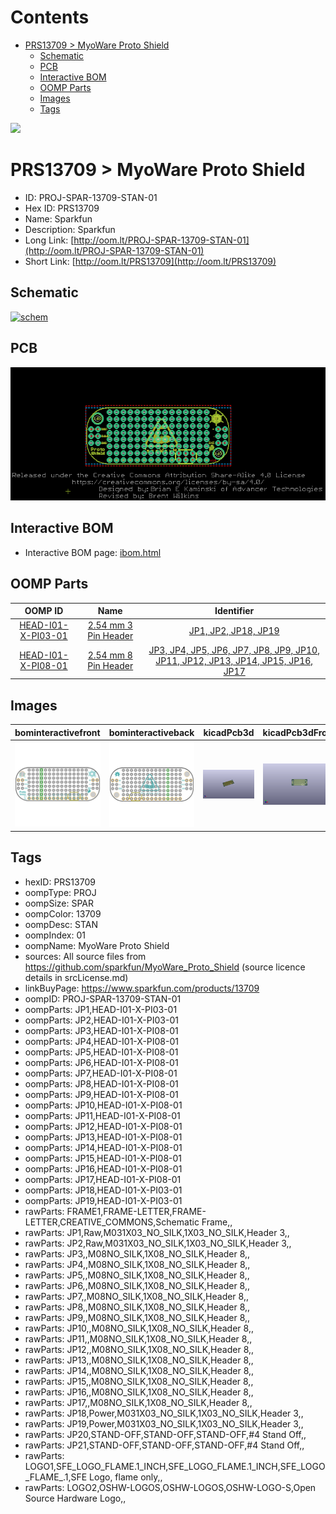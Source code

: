 



Contents
========

* [PRS13709 > MyoWare Proto Shield](#prs13709--myoware-proto-shield)
	* [Schematic](#schematic)
	* [PCB](#pcb)
	* [Interactive BOM](#interactive-bom)
	* [OOMP Parts](#oomp-parts)
	* [Images](#images)
	* [Tags](#tags)
  
![][im]
# PRS13709 > MyoWare Proto Shield

- ID: PROJ-SPAR-13709-STAN-01
- Hex ID: PRS13709
- Name: Sparkfun
- Description: Sparkfun
- Long Link: [http://oom.lt/PROJ-SPAR-13709-STAN-01](http://oom.lt/PROJ-SPAR-13709-STAN-01)
- Short Link: [http://oom.lt/PRS13709](http://oom.lt/PRS13709)

## Schematic
  
[![schem](eagleSchemImage.png)](eagleSchemImage.png)
## PCB
  
[![pcb](eagleImage.png)](eagleImage.png)
## Interactive BOM

- Interactive BOM page: [ibom.html](https://htmlpreview.github.io/?https://github.com/oomlout/oomlout_OOMP_projects/blob/main/PROJ-SPAR-13709-STAN-01/kicad/bom/ibom.html)

## OOMP Parts
  

|OOMP ID|Name|Identifier|
| :---: | :---: | :---: |
|[HEAD-I01-X-PI03-01](https://github.com/oomlout/oomlout_OOMP_parts/tree/main/HEAD-I01-X-PI03-01/)|[2.54 mm 3 Pin Header](https://github.com/oomlout/oomlout_OOMP_parts/tree/main/HEAD-I01-X-PI03-01/)|[JP1, JP2, JP18, JP19](https://github.com/oomlout/oomlout_OOMP_parts/tree/main/HEAD-I01-X-PI03-01/)|
|[HEAD-I01-X-PI08-01](https://github.com/oomlout/oomlout_OOMP_parts/tree/main/HEAD-I01-X-PI08-01/)|[2.54 mm 8 Pin Header](https://github.com/oomlout/oomlout_OOMP_parts/tree/main/HEAD-I01-X-PI08-01/)|[JP3, JP4, JP5, JP6, JP7, JP8, JP9, JP10, JP11, JP12, JP13, JP14, JP15, JP16, JP17](https://github.com/oomlout/oomlout_OOMP_parts/tree/main/HEAD-I01-X-PI08-01/)|

## Images
  
  

|bominteractivefront|bominteractiveback|kicadPcb3d|kicadPcb3dFront|kicadPcb3dBack|eagleImage|eagleSchemImage|pcbdraw|pcbdrawback|
| :---: | :---: | :---: | :---: | :---: | :---: | :---: | :---: | :---: |
|[![bominteractivefront](bomFront_140.png)](bomFront.png)|[![bominteractiveback](bomBack_140.png)](bomBack.png)|[![kicadPcb3d](kicadPcb3d_140.png)](kicadPcb3d.png)|[![kicadPcb3dFront](kicadPcb3dFront_140.png)](kicadPcb3dFront.png)|[![kicadPcb3dBack](kicadPcb3dBack_140.png)](kicadPcb3dBack.png)|[![eagleImage](eagleImage_140.png)](eagleImage.png)|[![eagleSchemImage](eagleSchemImage_140.png)](eagleSchemImage.png)|[![pcbdraw](pcbdraw_140.png)](pcbdraw.png)|[![pcbdrawback](pcbdrawBack_140.png)](pcbdrawBack.png)|

## Tags

- hexID: PRS13709
- oompType: PROJ
- oompSize: SPAR
- oompColor: 13709
- oompDesc: STAN
- oompIndex: 01
- oompName: MyoWare Proto Shield
- sources: All source files from https://github.com/sparkfun/MyoWare_Proto_Shield (source licence details in srcLicense.md)
- linkBuyPage: https://www.sparkfun.com/products/13709
- oompID: PROJ-SPAR-13709-STAN-01
- oompParts: JP1,HEAD-I01-X-PI03-01
- oompParts: JP2,HEAD-I01-X-PI03-01
- oompParts: JP3,HEAD-I01-X-PI08-01
- oompParts: JP4,HEAD-I01-X-PI08-01
- oompParts: JP5,HEAD-I01-X-PI08-01
- oompParts: JP6,HEAD-I01-X-PI08-01
- oompParts: JP7,HEAD-I01-X-PI08-01
- oompParts: JP8,HEAD-I01-X-PI08-01
- oompParts: JP9,HEAD-I01-X-PI08-01
- oompParts: JP10,HEAD-I01-X-PI08-01
- oompParts: JP11,HEAD-I01-X-PI08-01
- oompParts: JP12,HEAD-I01-X-PI08-01
- oompParts: JP13,HEAD-I01-X-PI08-01
- oompParts: JP14,HEAD-I01-X-PI08-01
- oompParts: JP15,HEAD-I01-X-PI08-01
- oompParts: JP16,HEAD-I01-X-PI08-01
- oompParts: JP17,HEAD-I01-X-PI08-01
- oompParts: JP18,HEAD-I01-X-PI03-01
- oompParts: JP19,HEAD-I01-X-PI03-01
- rawParts: FRAME1,FRAME-LETTER,FRAME-LETTER,CREATIVE_COMMONS,Schematic Frame,,
- rawParts: JP1,Raw,M031X03_NO_SILK,1X03_NO_SILK,Header 3,,
- rawParts: JP2,Raw,M031X03_NO_SILK,1X03_NO_SILK,Header 3,,
- rawParts: JP3,,M08NO_SILK,1X08_NO_SILK,Header 8,,
- rawParts: JP4,,M08NO_SILK,1X08_NO_SILK,Header 8,,
- rawParts: JP5,,M08NO_SILK,1X08_NO_SILK,Header 8,,
- rawParts: JP6,,M08NO_SILK,1X08_NO_SILK,Header 8,,
- rawParts: JP7,,M08NO_SILK,1X08_NO_SILK,Header 8,,
- rawParts: JP8,,M08NO_SILK,1X08_NO_SILK,Header 8,,
- rawParts: JP9,,M08NO_SILK,1X08_NO_SILK,Header 8,,
- rawParts: JP10,,M08NO_SILK,1X08_NO_SILK,Header 8,,
- rawParts: JP11,,M08NO_SILK,1X08_NO_SILK,Header 8,,
- rawParts: JP12,,M08NO_SILK,1X08_NO_SILK,Header 8,,
- rawParts: JP13,,M08NO_SILK,1X08_NO_SILK,Header 8,,
- rawParts: JP14,,M08NO_SILK,1X08_NO_SILK,Header 8,,
- rawParts: JP15,,M08NO_SILK,1X08_NO_SILK,Header 8,,
- rawParts: JP16,,M08NO_SILK,1X08_NO_SILK,Header 8,,
- rawParts: JP17,,M08NO_SILK,1X08_NO_SILK,Header 8,,
- rawParts: JP18,Power,M031X03_NO_SILK,1X03_NO_SILK,Header 3,,
- rawParts: JP19,Power,M031X03_NO_SILK,1X03_NO_SILK,Header 3,,
- rawParts: JP20,STAND-OFF,STAND-OFF,STAND-OFF,#4 Stand Off,,
- rawParts: JP21,STAND-OFF,STAND-OFF,STAND-OFF,#4 Stand Off,,
- rawParts: LOGO1,SFE_LOGO_FLAME.1_INCH,SFE_LOGO_FLAME.1_INCH,SFE_LOGO_FLAME_.1,SFE Logo, flame only,,
- rawParts: LOGO2,OSHW-LOGOS,OSHW-LOGOS,OSHW-LOGO-S,Open Source Hardware Logo,,



[im]: kicadPcb3d_450.png

